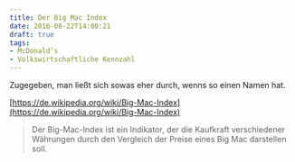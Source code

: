 ```yaml
---
title: Der Big Mac Index
date: 2016-08-22T14:00:21
draft: true
tags:
- McDonald’s
- Volkswirtschaftliche Kennzahl
---
```


Zugegeben, man ließt sich sowas eher durch, wenns so einen Namen hat.

[https://de.wikipedia.org/wiki/Big-Mac-Index](https://de.wikipedia.org/wiki/Big-Mac-Index)

> Der Big-Mac-Index ist ein Indikator, der die Kaufkraft verschiedener
> Währungen durch den Vergleich der Preise eines Big Mac darstellen soll.
